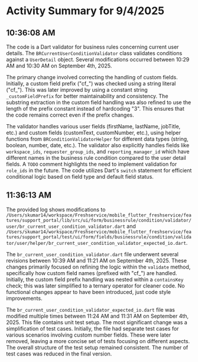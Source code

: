 # Activity Summary for 9/4/2025

## 10:36:08 AM
The code is a Dart validator for business rules concerning current user details.  The `BRCurrentUserConditionValidator` class validates conditions against a `UserDetail` object.  Several modifications occurred between 10:29 AM and 10:30 AM on September 4th, 2025.

The primary change involved correcting the handling of custom fields. Initially, a custom field prefix ("cf_") was checked using a string literal ("cf_"). This was later improved by using a constant string `_customFieldPrefix` for better maintainability and consistency. The substring extraction in the custom field handling was also refined to use the length of the prefix constant instead of hardcoding "3".  This ensures that the code remains correct even if the prefix changes.

The validator handles various user fields (firstName, lastName, jobTitle, etc.) and custom fields (customText, customNumber, etc.), using helper functions from `BRConditionValidatorHelper` for different data types (string, boolean, number, date, etc.).  The validator also explicitly handles fields like `workspace_ids`, `requester_group_ids`, and `reporting_manager_id` which have different names in the business rule condition compared to the user detail fields.  A `TODO` comment highlights the need to implement validation for `role_ids` in the future.  The code utilizes Dart's `switch` statement for efficient conditional logic based on field type and default field status.


## 11:36:13 AM
The provided log shows modifications to `/Users/skumar14/workspace/Freshservice/mobile_flutter_freshservice/features/support_portal/lib/src/ui/form/businessrule/condition/validator/user/br_current_user_condition_validator.dart` and `/Users/skumar14/workspace/Freshservice/mobile_flutter_freshservice/features/support_portal/test/ui/form/fields/businessrule/condition/validator/user/helper/br_current_user_condition_validator_expected_io.dart`.

The `br_current_user_condition_validator.dart` file underwent several revisions between 10:39 AM and 11:21 AM on September 4th, 2025.  These changes primarily focused on refining the logic within the `validate` method, specifically how custom field names (prefixed with "cf_") are handled.  Initially, the custom field prefix handling was nested within a `containsKey` check; this was later simplified to a ternary operator for cleaner code.  No functional changes appear to have been introduced, just code style improvements.

The `br_current_user_condition_validator_expected_io.dart` file was modified multiple times between 11:24 AM and 11:31 AM on September 4th, 2025.  This file contains unit test setup. The most significant change was a simplification of test cases. Initially, the file had separate test cases for various scenarios involving custom number fields.  These were later removed, leaving a more concise set of tests focusing on different aspects.  The overall structure of the test setup remained consistent.  The number of test cases was reduced in the final version.
